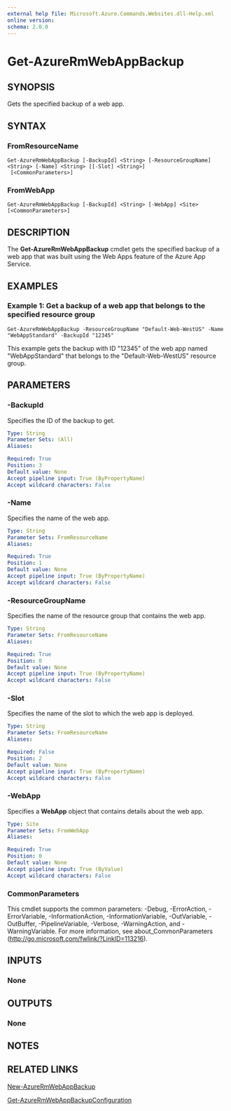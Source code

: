 ```yaml
---
external help file: Microsoft.Azure.Commands.Websites.dll-Help.xml
online version:
schema: 2.0.0
---
```


# Get-AzureRmWebAppBackup

## SYNOPSIS
Gets the specified backup of a web app.

## SYNTAX

### FromResourceName
```
Get-AzureRmWebAppBackup [-BackupId] <String> [-ResourceGroupName] <String> [-Name] <String> [[-Slot] <String>]
 [<CommonParameters>]
```

### FromWebApp
```
Get-AzureRmWebAppBackup [-BackupId] <String> [-WebApp] <Site> [<CommonParameters>]
```

## DESCRIPTION
The **Get-AzureRmWebAppBackup** cmdlet gets the specified backup of a web app that was built using the Web Apps feature of the Azure App Service.

## EXAMPLES

### Example 1: Get a backup of a web app that belongs to the specified resource group
```
Get-AzureRmWebAppBackup -ResourceGroupName "Default-Web-WestUS" -Name "WebAppStandard" -BackupId "12345"
```

This example gets the backup with ID "12345" of the web app named "WebAppStandard" that belongs to the "Default-Web-WestUS" resource group.

## PARAMETERS

### -BackupId
Specifies the ID of the backup to get.

```yaml
Type: String
Parameter Sets: (All)
Aliases:

Required: True
Position: 3
Default value: None
Accept pipeline input: True (ByPropertyName)
Accept wildcard characters: False
```

### -Name
Specifies the name of the web app.

```yaml
Type: String
Parameter Sets: FromResourceName
Aliases:

Required: True
Position: 1
Default value: None
Accept pipeline input: True (ByPropertyName)
Accept wildcard characters: False
```

### -ResourceGroupName
Specifies the name of the resource group that contains the web app.

```yaml
Type: String
Parameter Sets: FromResourceName
Aliases:

Required: True
Position: 0
Default value: None
Accept pipeline input: True (ByPropertyName)
Accept wildcard characters: False
```

### -Slot
Specifies the name of the slot to which the web app is deployed.

```yaml
Type: String
Parameter Sets: FromResourceName
Aliases:

Required: False
Position: 2
Default value: None
Accept pipeline input: True (ByPropertyName)
Accept wildcard characters: False
```

### -WebApp
Specifies a **WebApp** object that contains details about the web app.

```yaml
Type: Site
Parameter Sets: FromWebApp
Aliases:

Required: True
Position: 0
Default value: None
Accept pipeline input: True (ByValue)
Accept wildcard characters: False
```

### CommonParameters
This cmdlet supports the common parameters: -Debug, -ErrorAction, -ErrorVariable, -InformationAction, -InformationVariable, -OutVariable, -OutBuffer, -PipelineVariable, -Verbose, -WarningAction, and -WarningVariable. For more information, see about_CommonParameters (http://go.microsoft.com/fwlink/?LinkID=113216).

## INPUTS

### None

## OUTPUTS

### None

## NOTES

## RELATED LINKS

[New-AzureRmWebAppBackup](./New-AzureRmWebAppBackup.md)

[Get-AzureRmWebAppBackupConfiguration](./Get-AzureRmWebAppBackupConfiguration.md)
